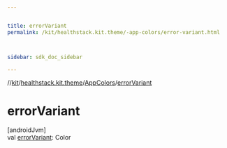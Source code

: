 ```yaml
---


title: errorVariant
permalink: /kit/healthstack.kit.theme/-app-colors/error-variant.html



sidebar: sdk_doc_sidebar

---
```



//[kit](/kit.html)/[healthstack.kit.theme](../index.html)/[AppColors](index.html)/[errorVariant](error-variant.html)



# errorVariant



[androidJvm]\
val [errorVariant](error-variant.html): Color






